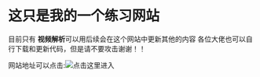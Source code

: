 # 这只是我的一个练习网站
目前只有 **视频解析**可以用后续会在这个网站中更新其他的内容
各位大佬也可以自行下载和更新代码，但是请不要攻击谢谢！！

网站地址可以点击:![点击这里进入](https://xwipro.github.io)

